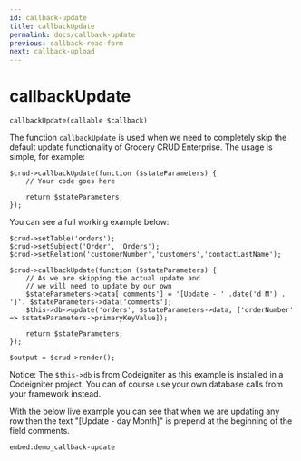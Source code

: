```yaml
---
id: callback-update
title: callbackUpdate
permalink: docs/callback-update
previous: callback-read-form
next: callback-upload
---
```


# callbackUpdate


<pre><code class="language-php">callbackUpdate(callable $callback)</code></pre>
The function <code>callbackUpdate</code> is used when we need to completely skip the default update functionality of Grocery CRUD Enterprise. The usage is simple, for example:

<pre><code class="language-php">$crud->callbackUpdate(function ($stateParameters) {
    // Your code goes here

    return $stateParameters;
});</code></pre>

You can see a full working example below:

<pre><code class="language-php">$crud->setTable('orders');
$crud->setSubject('Order', 'Orders');
$crud->setRelation('customerNumber','customers','contactLastName');

$crud->callbackUpdate(function ($stateParameters) {
    // As we are skipping the actual update and
    // we will need to update by our own
    $stateParameters->data['comments'] = '[Update - ' .date('d M') . ']'. $stateParameters->data['comments'];
    $this->db->update('orders', $stateParameters->data, ['orderNumber' => $stateParameters->primaryKeyValue]);

    return $stateParameters;
});

$output = $crud->render();</code></pre>

Notice: The <code>$this->db</code> is from Codeigniter as this example is installed in a Codeigniter project. You can of course use your own database calls from your framework instead.

With the below live example you can see that when we are updating any row then the text "[Update - day Month]" is prepend at the beginning of the field comments.

`embed:demo_callback-update`